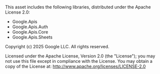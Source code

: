 This asset includes the following libraries, distributed under the Apache License 2.0:

- Google.Apis
- Google.Apis.Auth
- Google.Apis.Core
- Google.Apis.Sheets

Copyright (c) 2025 Google LLC. All rights reserved.

Licensed under the Apache License, Version 2.0 (the "License");
you may not use this file except in compliance with the License. You may obtain a copy of the License at:
http://www.apache.org/licenses/LICENSE-2.0